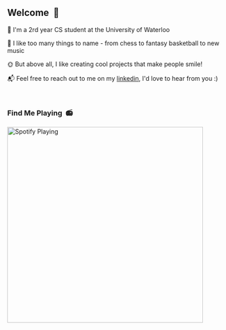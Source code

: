 ## Welcome &nbsp;👋

🌊 I'm a 2rd year CS student at the University of Waterloo

🎸 I like too many things to name - from chess to fantasy basketball to new music

🌞 But above all, I like creating cool projects that make people smile!

📬 Feel free to reach out to me on my [linkedin](https://www.linkedin.com/in/lambert-liu/), I'd love to hear from you :)

<br/>

### Find Me Playing &nbsp;📻

[<img src="https://lambert-novatorem.vercel.app/api/spotify" alt="Spotify Playing" width="450" />](https://open.spotify.com/user/tripledarts)
